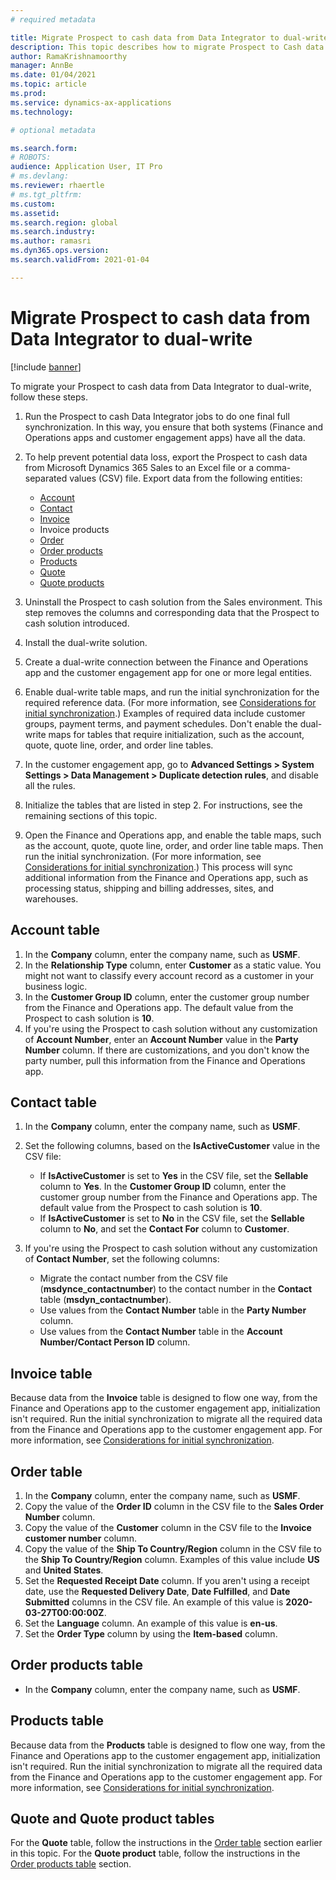 ```yaml
---
# required metadata

title: Migrate Prospect to cash data from Data Integrator to dual-write
description: This topic describes how to migrate Prospect to Cash data from Data Integrator to dual-write.
author: RamaKrishnamoorthy
manager: AnnBe
ms.date: 01/04/2021
ms.topic: article
ms.prod:
ms.service: dynamics-ax-applications
ms.technology:

# optional metadata

ms.search.form:
# ROBOTS:
audience: Application User, IT Pro
# ms.devlang:
ms.reviewer: rhaertle
# ms.tgt_pltfrm:
ms.custom:
ms.assetid:
ms.search.region: global
ms.search.industry:
ms.author: ramasri
ms.dyn365.ops.version:
ms.search.validFrom: 2021-01-04

---
```


# Migrate Prospect to cash data from Data Integrator to dual-write

[!include [banner](../../includes/banner.md)]

To migrate your Prospect to cash data from Data Integrator to dual-write, follow these steps.

1. Run the Prospect to cash Data Integrator jobs to do one final full synchronization. In this way, you ensure that both systems (Finance and Operations apps and customer engagement apps) have all the data.
2. To help prevent potential data loss, export the Prospect to cash data from Microsoft Dynamics 365 Sales to an Excel file or a comma-separated values (CSV) file. Export data from the following entities:

    - [Account](#account-table)
    - [Contact](#contact-table)
    - [Invoice](#invoice-table)
    - Invoice products
    - [Order](#order-table)
    - [Order products](#order-products-table)
    - [Products](#products-table)
    - [Quote](#quote-and-quote-product-tables)
    - [Quote products](#quote-and-quote-product-tables)

3. Uninstall the Prospect to cash solution from the Sales environment. This step removes the columns and corresponding data that the Prospect to cash solution introduced.
4. Install the dual-write solution.
5. Create a dual-write connection between the Finance and Operations app and the customer engagement app for one or more legal entities.
6. Enable dual-write table maps, and run the initial synchronization for the required reference data. (For more information, see [Considerations for initial synchronization](initial-sync-guidance.md).) Examples of required data include customer groups, payment terms, and payment schedules. Don't enable the dual-write maps for tables that require initialization, such as the account, quote, quote line, order, and order line tables.
7. In the customer engagement app, go to **Advanced Settings \> System Settings \> Data Management \> Duplicate detection rules**, and disable all the rules.
8. Initialize the tables that are listed in step 2. For instructions, see the remaining sections of this topic.
9. Open the Finance and Operations app, and enable the table maps, such as the account, quote, quote line, order, and order line table maps. Then run the initial synchronization. (For more information, see [Considerations for initial synchronization](initial-sync-guidance.md).) This process will sync additional information from the Finance and Operations app, such as processing status, shipping and billing addresses, sites, and warehouses.

## Account table

1. In the **Company** column, enter the company name, such as **USMF**.
2. In the **Relationship Type** column, enter **Customer** as a static value. You might not want to classify every account record as a customer in your business logic.
3. In the **Customer Group ID** column, enter the customer group number from the Finance and Operations app. The default value from the Prospect to cash solution is **10**.
4. If you're using the Prospect to cash solution without any customization of **Account Number**, enter an **Account Number** value in the **Party Number** column. If there are customizations, and you don't know the party number, pull this information from the Finance and Operations app.

## Contact table

1. In the **Company** column, enter the company name, such as **USMF**.
2. Set the following columns, based on the **IsActiveCustomer** value in the CSV file:

    - If **IsActiveCustomer** is set to **Yes** in the CSV file, set the **Sellable** column to **Yes**. In the **Customer Group ID** column, enter the customer group number from the Finance and Operations app. The default value from the Prospect to cash solution is **10**.
    - If **IsActiveCustomer** is set to **No** in the CSV file, set the **Sellable** column to **No**, and set the **Contact For** column to **Customer**.

3. If you're using the Prospect to cash solution without any customization of **Contact Number**, set the following columns:

    - Migrate the contact number from the CSV file (**msdynce\_contactnumber**) to the contact number in the **Contact** table (**msdyn\_contactnumber**).
    - Use values from the **Contact Number** table in the **Party Number** column.
    - Use values from the **Contact Number** table in the **Account Number/Contact Person ID** column.

## Invoice table

Because data from the **Invoice** table is designed to flow one way, from the Finance and Operations app to the customer engagement app, initialization isn't required. Run the initial synchronization to migrate all the required data from the Finance and Operations app to the customer engagement app. For more information, see [Considerations for initial synchronization](initial-sync-guidance.md).

## Order table

1. In the **Company** column, enter the company name, such as **USMF**.
2. Copy the value of the **Order ID** column in the CSV file to the **Sales Order Number** column.
3. Copy the value of the **Customer** column in the CSV file to the **Invoice customer number** column.
4. Copy the value of the **Ship To Country/Region** column in the CSV file to the **Ship To Country/Region** column. Examples of this value include **US** and **United States**.
5. Set the **Requested Receipt Date** column. If you aren't using a receipt date, use the **Requested Delivery Date**, **Date Fulfilled**, and **Date Submitted** columns in the CSV file. An example of this value is **2020-03-27T00:00:00Z**.
6. Set the **Language** column. An example of this value is **en-us**.
7. Set the **Order Type** column by using the **Item-based** column.

## Order products table

- In the **Company** column, enter the company name, such as **USMF**.

## Products table

Because data from the **Products** table is designed to flow one way, from the Finance and Operations app to the customer engagement app, initialization isn't required. Run the initial synchronization to migrate all the required data from the Finance and Operations app to the customer engagement app. For more information, see [Considerations for initial synchronization](initial-sync-guidance.md).

## Quote and Quote product tables

For the **Quote** table, follow the instructions in the [Order table](#order-table) section earlier in this topic. For the **Quote product** table, follow the instructions in the [Order products table](#order-products-table) section.
